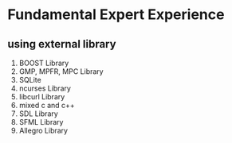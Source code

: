 # Fundamental Expert Experience
## using external library
1. BOOST Library 
2. GMP, MPFR, MPC Library
3. SQLite 
4. ncurses Library
5. libcurl Library 
6. mixed c and c++
7. SDL Library
8. SFML Library 
9. Allegro Library

